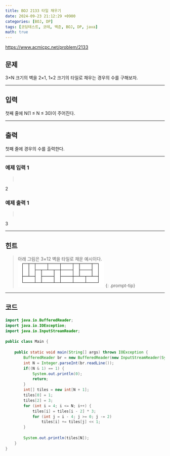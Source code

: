 ```yaml
---
title: BOJ 2133 타일 채우기
date: 2024-09-23 21:12:29 +0900
categories: [BOJ, DP]
tags: [코딩테스트, 코테, 백준, BOJ, DP, java]
math: true
---
```


<https://www.acmicpc.net/problem/2133>

## 문제
3×N 크기의 벽을 2×1, 1×2 크기의 타일로 채우는 경우의 수를 구해보자.

---
## 입력
첫째 줄에 N(1 ≤ N ≤ 30)이 주어진다.

---
## 출력
첫째 줄에 경우의 수를 출력한다.

---
### 예제 입력 1
> <pre>
2
> </pre>

### 예제 출력 1
> <pre>
3
> </pre>

---
## 힌트
> 아래 그림은 3×12 벽을 타일로 채운 예시이다.
![](/imgs/2133타일채우기_1.png)
{: .prompt-tip}

---
## 코드

```java
import java.io.BufferedReader;
import java.io.IOException;
import java.io.InputStreamReader;

public class Main {

    public static void main(String[] args) throws IOException {
        BufferedReader br = new BufferedReader(new InputStreamReader(System.in));
        int N = Integer.parseInt(br.readLine());
        if((N & 1) == 1) {
            System.out.println(0);
            return;
        }
        int[] tiles = new int[N + 1];
        tiles[0] = 1;
        tiles[2] = 3;
        for (int i = 4; i <= N; i++) {
            tiles[i] = tiles[i - 2] * 3;
            for (int j = i - 4; j >= 0; j -= 2)
                tiles[i] += tiles[j] << 1;
        }

        System.out.println(tiles[N]);
    }
}
```
